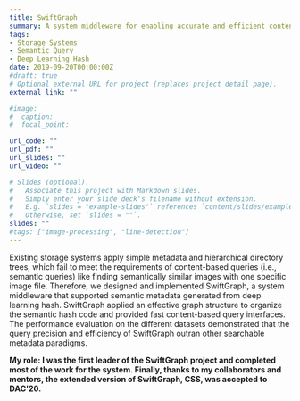 ```yaml
---
title: SwiftGraph
summary: A system middleware for enabling accurate and efficient content-based semantic queries in storage systems through deep learning hash
tags:
- Storage Systems
- Semantic Query
- Deep Learning Hash
date: 2019-09-20T00:00:00Z
#draft: true
# Optional external URL for project (replaces project detail page).
external_link: ""

#image:
#  caption:
#  focal_point:

url_code: ""
url_pdf: ""
url_slides: ""
url_video: ""

# Slides (optional).
#   Associate this project with Markdown slides.
#   Simply enter your slide deck's filename without extension.
#   E.g. `slides = "example-slides"` references `content/slides/example-slides.md`.
#   Otherwise, set `slides = ""`.
slides: ""
#tags: ["image-processing", "line-detection"]
---
```

Existing storage systems apply simple metadata and hierarchical directory trees, which fail to meet the requirements of content-based queries (i.e., semantic queries) like finding semantically similar images with one specific image file. Therefore, we designed and implemented SwiftGraph, a system middleware that supported semantic metadata generated from deep learning hash. SwiftGraph applied an effective graph structure to organize the semantic hash code and provided fast content-based query interfaces. The performance evaluation on the different datasets demonstrated that the query precision and efficiency of SwiftGraph outran other searchable metadata paradigms.

<b>My role: I was the first leader of the SwiftGraph project and completed most of the work for the system. Finally, thanks to my collaborators and mentors, the extended version of SwiftGraph, CSS, was accepted to DAC'20.</b>
